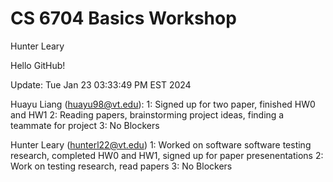 # CS 6704 Basics Workshop
Hunter Leary

Hello GitHub!

Update: Tue Jan 23 03:33:49 PM EST 2024

Huayu Liang (huayu98@vt.edu):
1: Signed up for two paper, finished HW0 and HW1
2: Reading papers, brainstorming project ideas, finding a teammate for project
3: No Blockers

Hunter Leary (hunterl22@vt.edu)
1: Worked on software software testing research, completed HW0 and HW1, signed up for paper presenentations
2: Work on testing research, read papers
3: No Blockers
